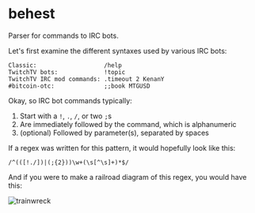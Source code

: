 # behest

Parser for commands to IRC bots.

Let's first examine the different syntaxes used by various IRC bots:

```
Classic:                   /help
TwitchTV bots:             !topic
TwitchTV IRC mod commands: .timeout 2 KenanY
#bitcoin-otc:              ;;book MTGUSD
```

Okay, so IRC bot commands typically:

  1. Start with a `!`, `.`, `/`, or two `;`s
  2. Are immediately followed by the command, which is alphanumeric
  3. (optional) Followed by parameter(s), separated by spaces

If a regex was written for this pattern, it would hopefully look like this:

```
/^(([!./])|(;{2}))\w+(\s[^\s]+)*$/
```

And if you were to make a railroad diagram of this regex, you would have this:

![trainwreck](https://rawgithub.com/nwitch/behest/master/command.svg)